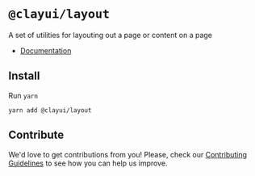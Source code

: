 # `@clayui/layout`

A set of utilities for layouting out a page or content on a page

-   [Documentation](https://clayui.com/docs/components/layout.html)

## Install

Run `yarn`

```shell
yarn add @clayui/layout
```

## Contribute

We'd love to get contributions from you! Please, check our [Contributing Guidelines](https://github.com/liferay/clay/blob/master/CONTRIBUTING.md) to see how you can help us improve.

